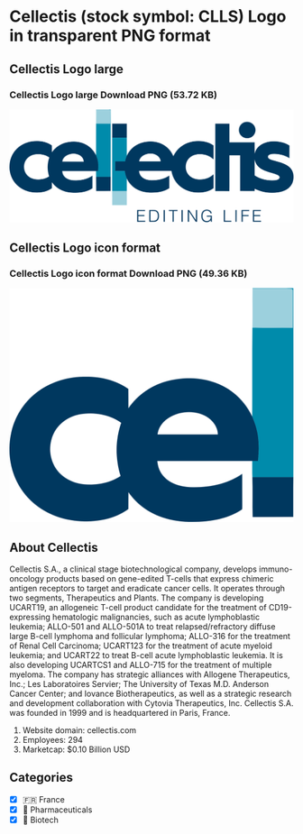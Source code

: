 # Cellectis (stock symbol: CLLS) Logo in transparent PNG format

## Cellectis Logo large

### Cellectis Logo large Download PNG (53.72 KB)

![Cellectis Logo large Download PNG (53.72 KB)](/img/orig/CLLS_BIG-6039a417.png)

## Cellectis Logo icon format

### Cellectis Logo icon format Download PNG (49.36 KB)

![Cellectis Logo icon format Download PNG (49.36 KB)](/img/orig/CLLS-13037a2f.png)

## About Cellectis

Cellectis S.A., a clinical stage biotechnological company, develops immuno-oncology products based on gene-edited T-cells that express chimeric antigen receptors to target and eradicate cancer cells. It operates through two segments, Therapeutics and Plants. The company is developing UCART19, an allogeneic T-cell product candidate for the treatment of CD19-expressing hematologic malignancies, such as acute lymphoblastic leukemia; ALLO-501 and ALLO-501A to treat relapsed/refractory diffuse large B-cell lymphoma and follicular lymphoma; ALLO-316 for the treatment of Renal Cell Carcinoma; UCART123 for the treatment of acute myeloid leukemia; and UCART22 to treat B-cell acute lymphoblastic leukemia. It is also developing UCARTCS1 and ALLO-715 for the treatment of multiple myeloma. The company has strategic alliances with Allogene Therapeutics, Inc.; Les Laboratoires Servier; The University of Texas M.D. Anderson Cancer Center; and Iovance Biotherapeutics, as well as a strategic research and development collaboration with Cytovia Therapeutics, Inc. Cellectis S.A. was founded in 1999 and is headquartered in Paris, France.

1. Website domain: cellectis.com
2. Employees: 294
3. Marketcap: $0.10 Billion USD


## Categories
- [x] 🇫🇷 France
- [x] 💊 Pharmaceuticals
- [x] 🧬 Biotech
